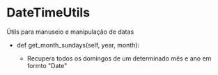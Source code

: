 # DateTimeUtils
Útils para manuseio e manipulação de datas

- def get_month_sundays(self, year, month):

  - Recupera todos os domingos de um determinado mês e ano em formto "Date" <datetime>
  
